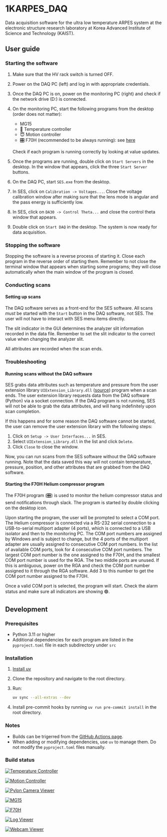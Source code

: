 # 1KARPES_DAQ

Data acquisition software for the ultra low temperature ARPES system at the electronic
structure research laboratory at Korea Advanced Institute of Science and Technology
(KAIST).

## User guide

### Starting the software

1. Make sure that the HV rack switch is turned OFF.
2. Power on the DAQ PC (left) and log in with appropriate credentials.
3. Once the DAQ PC is on, power on the monitoring PC (right) and check if the network
   drive (D:) is connected.
4. On the monitoring PC, start the following programs from the desktop (order does not
   matter):
   - MG15
   - 🥶 Temperature controller
   - 😇 Motion controller
   - 🎛️ F70H (recommended to be always running): see
     [here](#starting-the-f70h-helium-compressor-program)

   Check if each program is running correctly by looking at value updates.
5. Once the programs are running, double click on `Start Servers` in the desktop. In the
   window that appears, click the three `Start Server` buttons.
6. On the DAQ PC, start `SES.exe` from the desktop.
7. In SES, click on `Calibration -> Voltages...`. Close the voltage calibration window
   after making sure that the lens mode is angular and the pass energy is sufficiently
   low.
8. In SES, click on `DA30 -> Control Theta...` and close the control theta window that
   appears.
9. Double click on `Start DAQ` in the desktop. The system is now ready for data
   acquisition.

### Stopping the software

Stopping the software is a reverse process of starting it. Close each program in the
reverse order of starting them. Remember to not close the terminal window that appears
when starting some programs; they will close automatically when the main window of the
program is closed.

### Conducting scans

#### Setting up scans

The DAQ software serves as a front-end for the SES software. All scans *must* be started
with the `Start` button in the DAQ software, not SES. The user will not have to interact
with SES menu items directly.

The slit indicator in the GUI determines the analyzer slit information recorded in the
data file. Remember to set the slit indicator to the correct value when changing the
analyzer slit.

All attributes are recorded when the scan ends.

### Troubleshooting

#### Running scans without the DAQ software

SES grabs data attributes such as temperature and pressure from the user extension
library `UIExtension_Library.dll` ([source](https://github.com/kmnhan/SESExtension))
program when a scan ends. The user extension library requests data from the DAQ
software (Python) via a socket connection. If the DAQ program is not running, SES will
not be able to grab the data attributes, and will hang indefinitely upon scan
completion.

If this happens and for some reason the DAQ software cannot be started, the user can
remove the user extension library with the following steps:

1. Click on `Setup -> User Interfaces...` in SES.
2. Select `UIExtension_Library.dll` in the list and click `Delete`.
3. Click `Close` to close the window.

Now, you can run scans from the SES software without the DAQ software running. Note
that the data saved this way will not contain temperature, pressure, position, and
other attributes that are grabbed from the DAQ software.

#### Starting the F70H Helium compressor program

The F70H program (🎛️) is used to monitor the helium compressor status and send
notifications through slack. The program is started by double clicking on the desktop
icon.

Upon starting the program, the user will be prompted to select a COM port. The Helium
compressor is connected via a RS-232 serial connection to a USB-to-serial multiport
adapter (4 ports), which is connected to a USB isolator and then to the monitoring PC.
The COM port numbers are assigned by Windows and is subject to change, but the 4 ports
of the multiport adapter are usually assigned to consecutive COM port numbers. In the
list of available COM ports, look for 4 consecutive COM port numbers. The largest COM
port number is the one assigned to the F70H, and the smallest COM port number is used
for the RGA. The two middle ports are unused. If this is ambiguous, power on the RGA and
check the COM port number assigned to it through the RGA software. Add 3 to this number
to get the COM port number assigned to the F70H.

Once a valid COM port is selected, the program will start. Check the alarm status and
make sure all indicators are showing 🟢.

## Development

### Prerequisites

- Python 3.11 or higher
- Additional dependencies for each program are listed in the `pyproject.toml` file in
  each subdirectory under `src`

### Installation

1. [Install uv](https://docs.astral.sh/uv/getting-started/installation/)

2. Clone the repository and navigate to the root directory.

3. Run:

   ```bash
   uv sync --all-extras --dev
   ```

4. Install pre-commit hooks by running `uv run pre-commit install` in the root directory.

### Notes

- Builds can be trigerred from the [GitHub Actions page](https://github.com/kmnhan/1KARPES_DAQ/actions).
- When adding or modifying dependencies, use `uv` to manage them. Do not modify the `pyproject.toml` files manually.

### Build status

<a href="https://github.com/kmnhan/1KARPES_DAQ/actions/workflows/build_tempcontrol.yml"><img alt="Temperature Controller" src="https://img.shields.io/github/actions/workflow/status/kmnhan/1KARPES_DAQ/build_tempcontrol.yml?label=Temperature%20Controller"></a>

<a href="https://github.com/kmnhan/1KARPES_DAQ/actions/workflows/build_motioncontrol.yml"><img alt="Motion Controller" src="https://img.shields.io/github/actions/workflow/status/kmnhan/1KARPES_DAQ/build_motioncontrol.yml?label=Motion%20Controller"></a>

<a href="https://github.com/kmnhan/1KARPES_DAQ/actions/workflows/build_pyloncam.yml"><img alt="Pylon Camera Viewer" src="https://img.shields.io/github/actions/workflow/status/kmnhan/1KARPES_DAQ/build_pyloncam.yml?label=Pylon%20Camera%20Viewer"></a>

<a href="https://github.com/kmnhan/1KARPES_DAQ/actions/workflows/build_mg15.yml"><img alt="MG15" src="https://img.shields.io/github/actions/workflow/status/kmnhan/1KARPES_DAQ/build_mg15.yml?label=MG15"></a>

<a href="https://github.com/kmnhan/1KARPES_DAQ/actions/workflows/build_f70h.yml"><img alt="F70H" src="https://img.shields.io/github/actions/workflow/status/kmnhan/1KARPES_DAQ/build_f70h.yml?label=F70H"></a>

<a href="https://github.com/kmnhan/1KARPES_DAQ/actions/workflows/build_logviewer.yml"><img alt="Log Viewer" src="https://img.shields.io/github/actions/workflow/status/kmnhan/1KARPES_DAQ/build_logviewer.yml?label=Log%20Viewer"></a>

<a href="https://github.com/kmnhan/1KARPES_DAQ/actions/workflows/build_webcam.yml"><img alt="Webcam Viewer" src="https://img.shields.io/github/actions/workflow/status/kmnhan/1KARPES_DAQ/build_webcam.yml?label=Webcam%20Viewer"></a>
